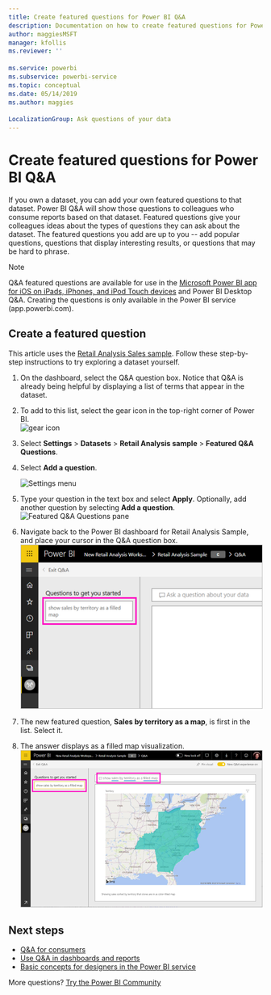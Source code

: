 ```yaml
---
title: Create featured questions for Power BI Q&A
description: Documentation on how to create featured questions for Power BI Q&A
author: maggiesMSFT
manager: kfollis
ms.reviewer: ''

ms.service: powerbi
ms.subservice: powerbi-service
ms.topic: conceptual
ms.date: 05/14/2019
ms.author: maggies

LocalizationGroup: Ask questions of your data
---
```

# Create featured questions for Power BI Q&A
If you own a dataset, you can add your own featured questions to that dataset. Power BI Q&A will show those questions to colleagues who consume reports based on that dataset.  Featured questions give your colleagues ideas about the types of questions they can ask about the dataset. The featured questions you add are up to you -- add popular questions, questions that display interesting results, or questions that may be hard to phrase.


> [!NOTE]
> Q&A featured questions are available for use in the [Microsoft Power BI app for iOS on iPads, iPhones, and iPod Touch devices](consumer/mobile/mobile-apps-ios-qna.md) and Power BI Desktop Q&A. Creating the questions is only available in the Power BI service (app.powerbi.com).
> 

## Create a featured question

This article uses the [Retail Analysis Sales sample](sample-datasets.md). Follow these step-by-step instructions to try exploring a dataset yourself.

1. On the dashboard, select the Q&A question box.   Notice that Q&A is already being helpful by displaying a list of terms that appear in the dataset.
2. To add to this list, select the gear icon in the top-right corner of Power BI.  
   ![gear icon](media/service-q-and-a-create-featured-questions/pbi_gearicon2.jpg)
3. Select **Settings** &gt; **Datasets** &gt; **Retail Analysis sample** &gt; **Featured Q&A Questions**.  
4. Select **Add a question**.
   
   ![Settings menu](media/service-q-and-a-create-featured-questions/power-bi-settings.png)
5. Type your question in the text box and select **Apply**.   Optionally, add another question by selecting **Add a question**.  
   ![Featured Q&A Questions pane](media/service-q-and-a-create-featured-questions/power-bi-type-featured-question.png)
6. Navigate back to the Power BI dashboard for Retail Analysis Sample, and place your cursor in the Q&A question box.   
   ![Q&A question box with featured question](media/service-q-and-a-create-featured-questions/power-bi-qna-featured-question-to-start.png)
7. The new featured question, **Sales by territory as a map**, is first in the list. Select it.  
8. The answer displays as a filled map visualization.  
   ![Q&A featured question answered: map visualization](media/service-q-and-a-create-featured-questions/power-bi-qna-featured-question.png)

## Next steps

- [Q&A for consumers](consumer/end-user-q-and-a.md)  
- [Use Q&A in dashboards and reports](power-bi-tutorial-q-and-a.md)  
- [Basic concepts for designers in the Power BI service](service-basic-concepts.md)  

More questions? [Try the Power BI Community](https://community.powerbi.com/)

